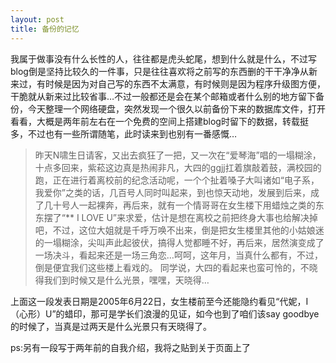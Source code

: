 ```yaml
---
layout: post 
title: 备份的记忆
---
```


我属于做事没有什么长性的人，往往都是虎头蛇尾，想到什么就是什么，不过写blog倒是坚持比较久的一件事，只是往往喜欢将之前写的东西删的干干净净从新来过，有时候是因为对自己写的东西不太满意，有时候则是因为程序升级图方便，干脆就从新来过比较省事…不过一般都还是会在某个邮箱或者什么别的地方留下备份，今天整理一个网络硬盘，突然发现一个很久以前备份下来的数据库文件，打开看看，大概是两年前左右在一个免费的空间上搭建blog时留下的数据，转载挺多，不过也有一些所谓随笔，此时读来到也别有一番感慨…

>昨天N啸生日请客，又出去疯狂了一把，又一次在“爱琴海”唱的一塌糊涂，十点多回来，紫菘这边真是热闹非凡，大四的ggjj扛着旗敲着鼓，满校园的跑，正在进行着离校前的纪念活动呢，一个个扯着嗓子大叫诸如“电子系，我爱你”之类的话，几百号人同时叫起来，到也惊天动地，发展到后来，成了几十号人一起裸奔，再后来，就有一个情哥哥在女生楼下用蜡烛之类的东东摆了“** I LOVE U”来求爱，估计是想在离校之前把终身大事也给解决掉吧，不过，这位大姐就是千呼万唤不出来，倒是把女生楼里其他的小姑娘迷的一塌糊涂，尖叫声此起彼伏，搞得人觉都睡不好，再后来，居然演变成了一场决斗，看起来还是一场三角恋…呵呵，这年月，当真什么都有，不过，倒是便宜我们这些楼上看戏的。
同学说，大四的看起来也蛮可怜的，不晓得我们到时候又是什么光景，嘿嘿，天晓得…

上面这一段发表日期是2005年6月22日，女生楼前至今还能隐约看见“代妮，I （心形）U”的蜡印，那可是学长们浪漫的见证，如今也到了咱们该say goodbye的时候了，当真是过两天是什么光景只有天晓得了。

ps:另有一段写于两年前的自我介绍，我将之贴到关于页面上了